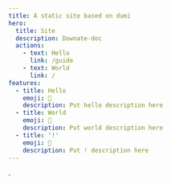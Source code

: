 ```yaml
---
title: A static site based on dumi
hero:
  title: Site
  description: Downate-doc
  actions:
    - text: Hello
      link: /guide
    - text: World
      link: /
features:
  - title: Hello
    emoji: 💎
    description: Put hello description here
  - title: World
    emoji: 🌈
    description: Put world description here
  - title: '!'
    emoji: 🚀
    description: Put ! description here
---
```


.
